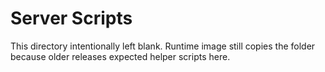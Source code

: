# Server Scripts

This directory intentionally left blank. Runtime image still copies the folder
because older releases expected helper scripts here.
